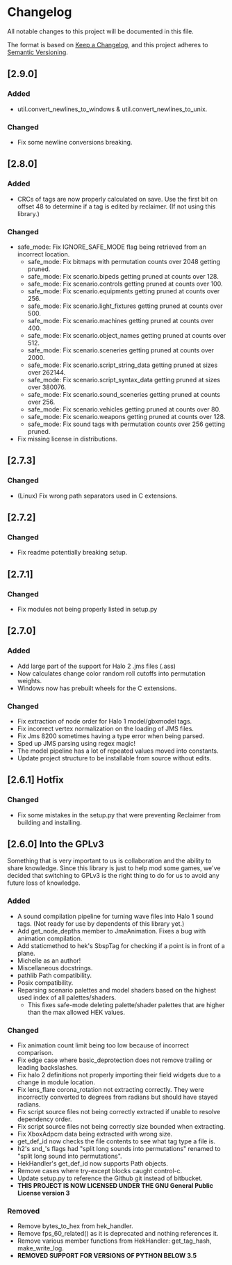 # Changelog
All notable changes to this project will be documented in this file.

The format is based on [Keep a Changelog](https://keepachangelog.com/en/1.0.0/),
and this project adheres to [Semantic Versioning](https://semver.org/spec/v2.0.0.html).

## [2.9.0]
### Added
 - util.convert_newlines_to_windows & util.convert_newlines_to_unix.

### Changed
 - Fix some newline conversions breaking.

## [2.8.0]
### Added
 - CRCs of tags are now properly calculated on save. Use the first bit on offset 48 to determine if a tag is edited by reclaimer. (If not using this library.)

### Changed
 - safe_mode: Fix IGNORE_SAFE_MODE flag being retrieved from an incorrect location.
     - safe_mode: Fix bitmaps with permutation counts over 2048 getting pruned.
     - safe_mode: Fix scenario.bipeds getting pruned at counts over 128.
     - safe_mode: Fix scenario.controls getting pruned at counts over 100.
     - safe_mode: Fix scenario.equipments getting pruned at counts over 256.
     - safe_mode: Fix scenario.light_fixtures getting pruned at counts over 500.
     - safe_mode: Fix scenario.machines getting pruned at counts over 400.
     - safe_mode: Fix scenario.object_names getting pruned at counts over 512.
     - safe_mode: Fix scenario.sceneries getting pruned at counts over 2000.
     - safe_mode: Fix scenario.script_string_data getting pruned at sizes over 262144.
     - safe_mode: Fix scenario.script_syntax_data getting pruned at sizes over 380076.
     - safe_mode: Fix scenario.sound_sceneries getting pruned at counts over 256.
     - safe_mode: Fix scenario.vehicles getting pruned at counts over 80.
     - safe_mode: Fix scenario.weapons getting pruned at counts over 128.
     - safe_mode: Fix sound tags with permutation counts over 256 getting pruned.
 - Fix missing license in distributions.

## [2.7.3]
### Changed
 - (Linux) Fix wrong path separators used in C extensions.

## [2.7.2]
### Changed
 - Fix readme potentially breaking setup.

## [2.7.1]
### Changed
 - Fix modules not being properly listed in setup.py

## [2.7.0]
### Added
 - Add large part of the support for Halo 2 .jms files (.ass)
 - Now calculates change color random roll cutoffs into permutation weights.
 - Windows now has prebuilt wheels for the C extensions.

### Changed
 - Fix extraction of node order for Halo 1 model/gbxmodel tags.
 - Fix incorrect vertex normalization on the loading of JMS files.
 - Fix Jms 8200 sometimes having a type error when being parsed.
 - Sped up JMS parsing using regex magic!
 - The model pipeline has a lot of repeated values moved into constants.
 - Update project structure to be installable from source without edits.

## [2.6.1] Hotfix

### Changed
 - Fix some mistakes in the setup.py that were preventing Reclaimer from building and installing.

## [2.6.0] Into the GPLv3
Something that is very important to us is collaboration and the ability to share knowledge. Since this library is just to help mod some games, we've decided that switching to GPLv3 is the right thing to do for us to avoid any future loss of knowledge.

### Added
 - A sound compilation pipeline for turning wave files into Halo 1 sound tags. (Not ready for use by dependents of this library yet.)
 - Add get_node_depths member to JmaAnimation. Fixes a bug with animation compilation.
 - Add staticmethod to hek's SbspTag for checking if a point is in front of a plane.
 - Michelle as an author!
 - Miscellaneous docstrings.
 - pathlib Path compatibility.
 - Posix compatibility.
 - Reparsing scenario palettes and model shaders based on the highest used index of all palettes/shaders.
    - This fixes safe-mode deleting palette/shader palettes that are higher than the max allowed HEK values.

### Changed
 - Fix animation count limit being too low because of incorrect comparison.
 - Fix edge case where basic_deprotection does not remove trailing or leading backslashes.
 - Fix halo 2 definitions not properly importing their field widgets due to a change in module location.
 - Fix lens_flare corona_rotation not extracting correctly. They were incorrectly converted to degrees from radians but should have stayed radians.
 - Fix script source files not being correctly extracted if unable to resolve dependency order.
 - Fix script source files not being correctly size bounded when extracting.
 - Fix XboxAdpcm data being extracted with wrong size.
 - get_def_id now checks the file contents to see what tag type a file is.
 - h2's snd_'s flags had "split long sounds into permutations" renamed to "split long sound into permutations".
 - HekHandler's get_def_id now supports Path objects.
 - Remove cases where try-except blocks caught control-c.
 - Update setup.py to reference the Github git instead of bitbucket.
 - **THIS PROJECT IS NOW LICENSED UNDER THE GNU General Public License version 3**

### Removed
 - Remove bytes_to_hex from hek_handler.
 - Remove fps_60_related() as it is deprecated and nothing references it.
 - Remove various member functions from HekHandler: get_tag_hash, make_write_log.
 - **REMOVED SUPPORT FOR VERSIONS OF PYTHON BELOW 3.5**
